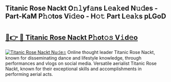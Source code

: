 ## Titanic Rose Nackt O𝚗𝚕yf𝚊ns L𝚎a𝚔ed N𝚞𝚍es - Part-KaM P𝚑𝚘tos Vi𝚍𝚎o - H𝚘𝚝 Part L𝚎a𝚔s pLGoD

# <h2><a href="http://kfdwhu.oniu.top/?m=Titanic+Rose+Nackt">🔗👉 🔴 Titanic Rose Nackt P𝚑ot𝚘𝚜 V𝚒d𝚎o</a></h2>

[![Titanic Rose Nackt Nu𝚍e𝚜](https://i.imgur.com/0qMVB7G.gif)](http://kfdwhu.oniu.top/?m=Titanic+Rose+Nackt)
Online thought leader Titanic Rose Nackt, known for disseminating dance and lifestyle knowledge, through performances and vlogs on social media. Versatile aerialist Titanic Rose Nackt, known for their exceptional skills and accomplishments in performing aerial acts.  

